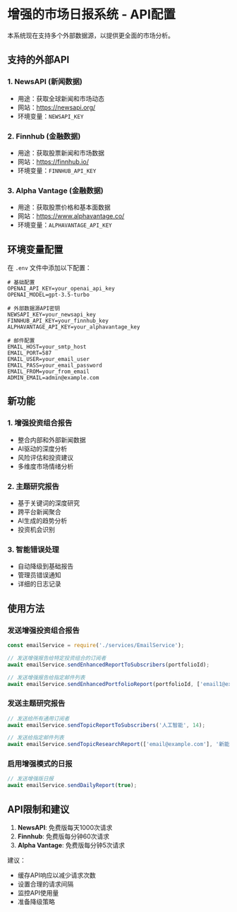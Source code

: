 # 增强的市场日报系统 - API配置

本系统现在支持多个外部数据源，以提供更全面的市场分析。

## 支持的外部API

### 1. NewsAPI (新闻数据)
- 用途：获取全球新闻和市场动态
- 网站：https://newsapi.org/
- 环境变量：`NEWSAPI_KEY`

### 2. Finnhub (金融数据)
- 用途：获取股票新闻和市场数据
- 网站：https://finnhub.io/
- 环境变量：`FINNHUB_API_KEY`

### 3. Alpha Vantage (金融数据)
- 用途：获取股票价格和基本面数据
- 网站：https://www.alphavantage.co/
- 环境变量：`ALPHAVANTAGE_API_KEY`

## 环境变量配置

在 `.env` 文件中添加以下配置：

```env
# 基础配置
OPENAI_API_KEY=your_openai_api_key
OPENAI_MODEL=gpt-3.5-turbo

# 外部数据源API密钥
NEWSAPI_KEY=your_newsapi_key
FINNHUB_API_KEY=your_finnhub_key
ALPHAVANTAGE_API_KEY=your_alphavantage_key

# 邮件配置
EMAIL_HOST=your_smtp_host
EMAIL_PORT=587
EMAIL_USER=your_email_user
EMAIL_PASS=your_email_password
EMAIL_FROM=your_from_email
ADMIN_EMAIL=admin@example.com
```

## 新功能

### 1. 增强投资组合报告
- 整合内部和外部新闻数据
- AI驱动的深度分析
- 风险评估和投资建议
- 多维度市场情绪分析

### 2. 主题研究报告
- 基于关键词的深度研究
- 跨平台新闻聚合
- AI生成的趋势分析
- 投资机会识别

### 3. 智能错误处理
- 自动降级到基础报告
- 管理员错误通知
- 详细的日志记录

## 使用方法

### 发送增强投资组合报告
```javascript
const emailService = require('./services/EmailService');

// 发送增强报告给特定投资组合的订阅者
await emailService.sendEnhancedReportToSubscribers(portfolioId);

// 发送增强报告给指定邮件列表
await emailService.sendEnhancedPortfolioReport(portfolioId, ['email1@example.com', 'email2@example.com']);
```

### 发送主题研究报告
```javascript
// 发送给所有通用订阅者
await emailService.sendTopicReportToSubscribers('人工智能', 14);

// 发送给指定邮件列表
await emailService.sendTopicResearchReport(['email@example.com'], '新能源', 7);
```

### 启用增强模式的日报
```javascript
// 发送增强版日报
await emailService.sendDailyReport(true);
```

## API限制和建议

1. **NewsAPI**: 免费版每天1000次请求
2. **Finnhub**: 免费版每分钟60次请求
3. **Alpha Vantage**: 免费版每分钟5次请求

建议：
- 缓存API响应以减少请求次数
- 设置合理的请求间隔
- 监控API使用量
- 准备降级策略
